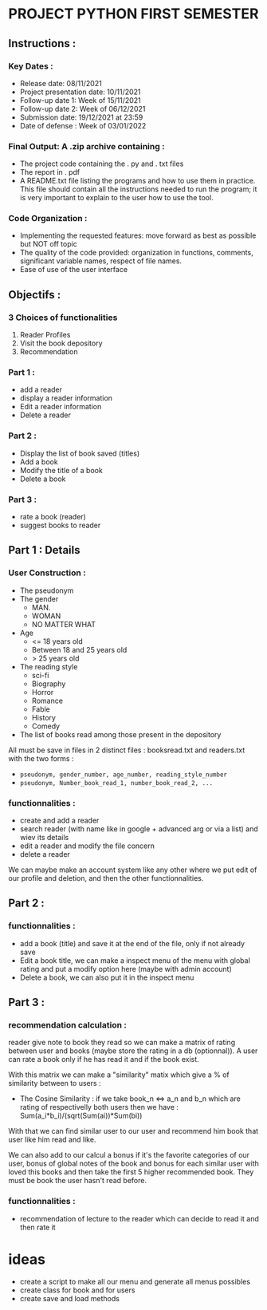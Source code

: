 # PROJECT PYTHON FIRST SEMESTER

## Instructions :

### Key Dates :
- Release date: 08/11/2021
- Project presentation date: 10/11/2021 
- Follow-up date 1: Week of 15/11/2021 
- Follow-up date 2: Week of 06/12/2021 
- Submission date: 19/12/2021 at 23:59 
- Date of defense : Week of 03/01/2022

### Final Output: A .zip archive containing :
- The project code containing the . py and . txt files
- The report in . pdf
- A README.txt file listing the programs and how to use them in practice. This file should contain all the instructions needed to run the program; it is very important to explain to the user how to use the tool.

### Code Organization :
- Implementing the requested features: move forward as best as possible but NOT off topic
- The quality of the code provided: organization in functions, comments, significant variable names, respect of file names.
- Ease of use of the user interface

## Objectifs :

### 3 Choices of functionalities
1. Reader Profiles
2. Visit the book depository
3. Recommendation

### Part 1 :
- add a reader
- display a reader information
- Edit a reader information
- Delete a reader

### Part 2 :
- Display the list of book saved (titles)
- Add a book
- Modify the title of a book
- Delete a book

### Part 3 :
- rate a book (reader)
- suggest books to reader

## Part 1 : Details

### User Construction :

- The pseudonym
- The gender
    * MAN.
    * WOMAN
    * NO MATTER WHAT
- Age
    * <= 18 years old
    * Between 18 and 25 years old
    * \> 25 years old
- The reading style
    * sci-fi
    * Biography
    * Horror
    * Romance
    * Fable
    * History
    * Comedy
- The list of books read among those present in the depository

All must be save in files in 2 distinct files : booksread.txt and readers.txt with the two forms :
- ``pseudonym, gender_number, age_number, reading_style_number``
- ``pseudonym, Number_book_read_1, number_book_read_2, ...``

### functionnalities :

- create and add a reader
- search reader (with name like in google + advanced arg or via a list) and wiev its details
- edit a reader and modify the file concern
- delete a reader

We can maybe make an account system like any other where we put edit of our profile and deletion, and then the other functionnalities.

## Part 2 :

### functionnalities :

- add a book (title) and save it at the end of the file, only if not already save
- Edit a book title, we can make a inspect menu of the menu with global rating and put a modify option here (maybe with admin account)
- Delete a book, we can also put it in the inspect menu

## Part 3 :

### recommendation calculation :

reader give note to book they read so we can make a matrix of rating between user and books (maybe store the rating in a db (optionnal)). A user can rate a book only if he has read it and if the book exist.

With this matrix we can make a "similarity" matix which give a % of similarity between to users :
- The Cosine Similarity : if we take book_n <=> a_n and b_n which are rating of respectivelly both users then we have :
    Sum(a_i*b_i)/(sqrt(Sum(ai))*Sum(bi))

With that we can find similar user to our user and recommend him book that user like him read and like.

We can also add to our calcul a bonus if it's the favorite categories of our user, bonus of global notes of the book and bonus for each similar user with loved this books and then take the first 5 higher recommended book. They must be book the user hasn't read before.

### functionnalities :

- recommendation of lecture to the reader which can decide to read it and then rate it

# ideas

- create a script to make all our menu and generate all menus possibles
- create class for book and for users
- create save and load methods
